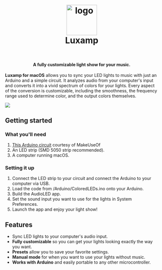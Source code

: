 <h1 align="center">
<br>
<img src="https://i.imgur.com/7qYqlpV.png" alt="logo" width="100">
<br>
Luxamp
<br>
<br>
</h1>

<h4 align="center">A fully customizable light show for your music.</h4>

**Luxamp for macOS** allows you to sync your LED lights to music with just an Arduino and a simple circuit. It analyzes audio from your computer's input and converts it into a vivid spectrum of colors for your lights. Every aspect of the conversion is customizable, including the smoothness, the frequency range used to determine color, and the output colors themselves.

![](https://i.imgur.com/YiOsI1h.gif)

## Getting started

### What you'll need
1. [This Arduino circuit](https://www.makeuseof.com/tag/connect-led-light-strips-arduino/) courtesy of MakeUseOf
2. An LED strip (SMD 5050 strip recommended).
3. A computer running macOS.

### Setting it up
1. Connect the LED strip to your circuit and connect the Arduino to your computer via USB.
2. Load the code from /Arduino/ColoredLEDs.ino onto your Arduino.
3. Build the AudioLED app.
4. Set the sound input you want to use for the lights in System Preferences.
5. Launch the app and enjoy your light show!

## Features

- Sync LED lights to your computer's audio input.
- **Fully customizable** so you can get your lights looking exactly the way you want.
- **Presets** allow you to save your favorite settings.
- **Manual mode** for when you want to use your lights without music.
- **Works with Arduino** and easily portable to any other microcontroller.
